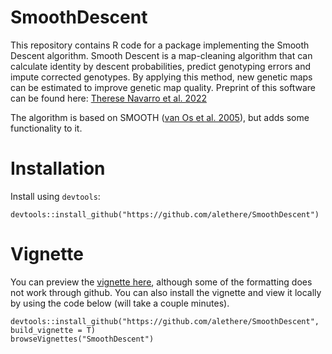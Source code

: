 # SmoothDescent
This repository contains R code for a package implementing the Smooth Descent algorithm. Smooth Descent is a map-cleaning algorithm that can calculate identity by descent probabilities, predict genotyping errors and impute corrected genotypes. By applying this method, new genetic maps can be estimated to improve genetic map quality. Preprint of this software can be found here: [Therese Navarro et al. 2022](https://doi.org/10.21203/rs.3.rs-1165750/v1)

The algorithm is based on SMOOTH ([van Os et al. 2005](https:://doi.org/10.1007/s00122-005-0124-y)), but adds some functionality to it. 

# Installation
Install using `devtools`:
```
devtools::install_github("https://github.com/alethere/SmoothDescent")
```

# Vignette
You can preview the [vignette here](https://htmlpreview.github.io/?https://github.com/alethere/SmoothDescent/blob/master/doc/SmoothDescent_vignette.html), although some of the formatting does not work through github. You can also install the vignette and view it locally by using the code below (will take a couple minutes).
```
devtools::install_github("https://github.com/alethere/SmoothDescent", build_vignette = T)
browseVignettes("SmoothDescent")
```
